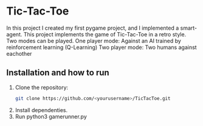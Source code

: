 # Tic-Tac-Toe
In this project I created my first pygame project, and I implemented a smart-agent.
This project implements the game of Tic-Tac-Toe in a retro style.
Two modes can be played.
    One player mode:
        Against an AI trained by reinforcement learning (Q-Learning)
    Two player mode:
        Two humans against eachother

## Installation and how to run

1. Clone the repository:
   ```bash
   git clone https://github.com/<yourusername>/TicTacToe.git
2. Install dependenties.
3. Run python3 gamerunner.py